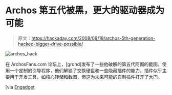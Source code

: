# Archos 第五代被黑，更大的驱动器成为可能

> 原文：<https://hackaday.com/2008/09/18/archos-5th-generation-hacked-bigger-drive-possible/>

![](img/d1e764f19d42ce97c84a4a99dca7032b.png "archos_hack")

在 ArchosFans.com 论坛上，[grond]发布了一些他破解的第五代阿彻的截图。使用一个定制的引导程序，他们解锁了交换硬盘和一些隐藏插件的能力。插件似乎主要用于开发工具，如核心转储和截图，但这为未来可能的自制插件打开了大门。

[via [Engadget](http://www.engadget.com/2008/09/18/archos-generation-5-players-cracked/)